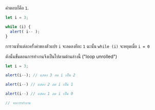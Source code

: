 คำตอบก็คือ `1`.

```js run
let i = 3;

while (i) {
  alert( i-- );
}
```

การวนซ้ำแต่ละครั้งค่าของตัวแปร `i` จะลดลงทีละ `1` ฉะนั้น `while (i)` จะหยุดเมื่อ `i = 0`

ดังนั้นขั้นตอนการทำงานจึงเป็นไปตามด้านล่างนี้ ("loop unrolled")

```js
let i = 3;

alert(i--); // แสดง 3 ลด i เป็น 2

alert(i--) // แสดง 2 ลด i เป็น 1

alert(i--) // แสดง 1 ลด i เป็น 0

// จบการทำงาน
```

